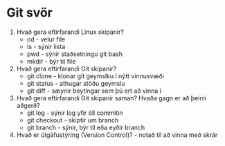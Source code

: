 # Git svör

1. Hvað gera eftirfarandi Linux skipanir?
   + cd - velur file
   + ls - sýnir lista
   + pwd - sýnir staðsetningu git bash
   + mkdir - býr til file
2. Hvað gera eftirfarandi Git skipanir?
   + git clone - klonar git geymslku í nýtt vinnusvæði
   + git status - athugar stöðu geymslu
   + git diff - sæynir beytingar sem þú ert að vinna í
3. Hvað gera eftirfarandi Git skipanir saman? Hvaða gagn er að þeirri aðgerð?
   + git log - sýnir log yfir öll commitin
   + git checkout - skiptir um branch
   + git branch - sýnir, býr til eða eyðir branch
4. Hvað er útgáfustýring (Version Control)? -  notað til að vinna með skrár